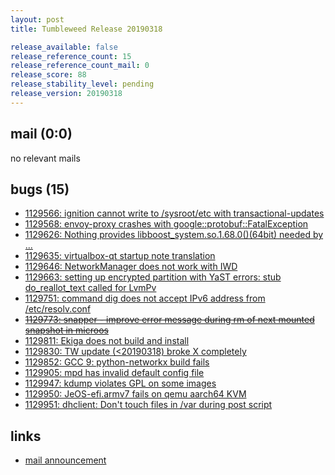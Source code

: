 ```yaml
---
layout: post
title: Tumbleweed Release 20190318

release_available: false
release_reference_count: 15
release_reference_count_mail: 0
release_score: 88
release_stability_level: pending
release_version: 20190318
---
```


## mail (0:0)

no relevant mails

## bugs (15)

<!--more-->

- [1129566: ignition cannot write to /sysroot/etc with transactional-updates](https://bugzilla.opensuse.org/show_bug.cgi?id=1129566)
- [1129568: envoy-proxy crashes with google::protobuf::FatalException](https://bugzilla.opensuse.org/show_bug.cgi?id=1129568)
- [1129626: Nothing provides libboost_system.so.1.68.0()(64bit) needed by ...](https://bugzilla.opensuse.org/show_bug.cgi?id=1129626)
- [1129635: virtualbox-qt startup note translation](https://bugzilla.opensuse.org/show_bug.cgi?id=1129635)
- [1129646: NetworkManager does not work with IWD](https://bugzilla.opensuse.org/show_bug.cgi?id=1129646)
- [1129663: setting up encrypted partition with YaST errors: stub do_reallot_text called for LvmPv](https://bugzilla.opensuse.org/show_bug.cgi?id=1129663)
- [1129751: command dig does not accept IPv6 address from /etc/resolv.conf](https://bugzilla.opensuse.org/show_bug.cgi?id=1129751)
- ~~[1129773: snapper - improve error message during rm of next mounted snapshot in microos](https://bugzilla.opensuse.org/show_bug.cgi?id=1129773)~~
- [1129811: Ekiga does not build and install](https://bugzilla.opensuse.org/show_bug.cgi?id=1129811)
- [1129830: TW update (<20190318) broke X completely](https://bugzilla.opensuse.org/show_bug.cgi?id=1129830)
- [1129852: GCC 9: python-networkx build fails](https://bugzilla.opensuse.org/show_bug.cgi?id=1129852)
- [1129905: mpd has invalid default config file](https://bugzilla.opensuse.org/show_bug.cgi?id=1129905)
- [1129947: kdump violates GPL on some images](https://bugzilla.opensuse.org/show_bug.cgi?id=1129947)
- [1129950: JeOS-efi.armv7 fails on qemu aarch64 KVM](https://bugzilla.opensuse.org/show_bug.cgi?id=1129950)
- [1129951: dhclient: Don't touch files in /var during post script](https://bugzilla.opensuse.org/show_bug.cgi?id=1129951)



## links

- [mail announcement](https://lists.opensuse.org/opensuse-factory/2019-03/msg00277.html)
